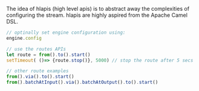 The idea of hlapis (high level apis) is to abstract away the complexities of configuring the stream.
hlapis are highly aspired from the Apache Camel DSL.

```js
// optinally set engine configuration using:
engine.config

// use the routes APIs
let route = from().to().start()
setTimeout( ()=> {route.stop()}, 5000) // stop the route after 5 secs

// other route examples
from().via().to().start()
from().batchAtInput().via().batchAtOutput().to().start()
```